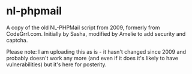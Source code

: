 # nl-phpmail
A copy of the old NL-PHPMail script from 2009, formerly from CodeGrrl.com. Initially by Sasha, modified by Amelie to add security and captcha.

Please note: I am uploading this as is - it hasn't changed since 2009 and probably doesn't work any more (and even if it does it's likely to have vulnerabilities) but it's here for posterity.
